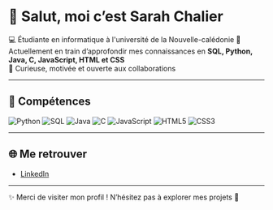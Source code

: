 # 👋 Salut, moi c’est Sarah Chalier  

💻 Étudiante en informatique à l'université de la Nouvelle-calédonie
🌱 Actuellement en train d’approfondir mes connaissances en **SQL, Python, Java, C, JavaScript, HTML et CSS**  
🚀 Curieuse, motivée et ouverte aux collaborations  

---

## 🔧 Compétences

![Python](https://img.shields.io/badge/-Python-3776AB?logo=python&logoColor=white&style=for-the-badge)
![SQL](https://img.shields.io/badge/-SQL-4479A1?logo=postgresql&logoColor=white&style=for-the-badge)
![Java](https://img.shields.io/badge/-Java-007396?logo=openjdk&logoColor=white&style=for-the-badge)
![C](https://img.shields.io/badge/-C-00599C?logo=c&logoColor=white&style=for-the-badge)
![JavaScript](https://img.shields.io/badge/-JavaScript-F7DF1E?logo=javascript&logoColor=black&style=for-the-badge)
![HTML5](https://img.shields.io/badge/-HTML5-E34F26?logo=html5&logoColor=white&style=for-the-badge)
![CSS3](https://img.shields.io/badge/-CSS3-1572B6?logo=css3&logoColor=white&style=for-the-badge)


---

## 🌐 Me retrouver
- [LinkedIn](https://www.linkedin.com/in/sarah-chalier-20851732b)

---

✨ Merci de visiter mon profil ! N’hésitez pas à explorer mes projets 🚀
